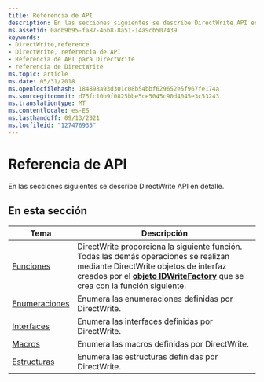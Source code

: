 ```yaml
---
title: Referencia de API
description: En las secciones siguientes se describe DirectWrite API en detalle.
ms.assetid: 0adb9b95-fa87-46b8-8a51-14a9cb507439
keywords:
- DirectWrite,reference
- DirectWrite, referencia de API
- Referencia de API para DirectWrite
- referencia de DirectWrite
ms.topic: article
ms.date: 05/31/2018
ms.openlocfilehash: 184898a93d301c08b54bbf629652e5f967fe174a
ms.sourcegitcommit: d75fc10b9f0825bbe5ce5045c90d4045e3c53243
ms.translationtype: MT
ms.contentlocale: es-ES
ms.lasthandoff: 09/13/2021
ms.locfileid: "127476935"
---
```

# <a name="api-reference"></a>Referencia de API

En las secciones siguientes se describe DirectWrite API en detalle.

## <a name="in-this-section"></a>En esta sección



| Tema                                       | Descripción                                                                                                                                                                                                                                        |
|---------------------------------------------|----------------------------------------------------------------------------------------------------------------------------------------------------------------------------------------------------------------------------------------------------|
| [Funciones](functions.md)<br/>       | DirectWrite proporciona la siguiente función. Todas las demás operaciones se realizan mediante DirectWrite objetos de interfaz creados por el [**objeto IDWriteFactory**](/windows/win32/api/dwrite/nn-dwrite-idwritefactory) que se crea con la función siguiente.<br/> |
| [Enumeraciones](enumerations.md)<br/> | Enumera las enumeraciones definidas por DirectWrite.<br/>                                                                                                                                                                                          |
| [Interfaces](interfaces.md)<br/>     | Enumera las interfaces definidas por DirectWrite.<br/>                                                                                                                                                                                            |
| [Macros](macros.md)<br/>             | Enumera las macros definidas por DirectWrite.<br/>                                                                                                                                                                                                |
| [Estructuras](structures.md)<br/>     | Enumera las estructuras definidas por DirectWrite.<br/>                                                                                                                                                                                   |



 

 

